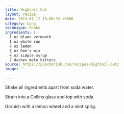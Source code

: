 ```yaml
---
title: Hightail Out
layout: recipe
date: 2019-01-12 13:00:33 +0000
category: Long
technique: Shake
ingredients: |-
  1 oz blanc vermouth
  1 oz white rum
  ½ oz lemon
  ¾ oz Don's mix
  ½ oz simple syrup
  2 dashes mole bitters
source: https://punchdrink.com/recipes/hightail-out/
image: ''

---
```

Shake all ingredients apart from soda water.

Strain into a Collins glass and top with soda.

Garnish with a lemon wheel and a mint sprig.